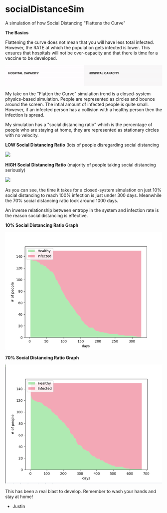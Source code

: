 # socialDistanceSim
A simulation of how Social Distancing "Flattens the Curve"


**The Basics**    

Flattening the curve does not mean that you will have less total infected. However, the RATE at which the population gets
infected is lower. This ensures that hospitals will not be over-capacity and that there is time for a vaccine to be developed.

![](visuals/flatterCurveGIF.gif)

My take on the "Flatten the Curve" simulation trend is a closed-system physics-based simulation.
People are represented as circles and bounce around the screen.
The intial amount of infected people is quite small. However, if an infected person has a collision with
a healthy person then the infection is spread.

My simulation has a "social distancing ratio" which is the percentage of people who are staying at home, they are represented
as stationary circles with no velocity.

**LOW Social Distancing Ratio** (lots of people disregarding social distancing

![](visuals/socialDistanceGIF1.gif)

**HIGH Social Distancing Ratio** (majority of people taking social distancing seriously)

![](visuals/socialDistanceGIF2.gif)

As you can see, the time it takes for a closed-system simulation on just 10% social distancing to reach 100% infection 
is just under 300 days. Meanwhile the 70% social distancing ratio took around 1000 days.

An inverse relationship between entropy in the system and infection rate is the reason social distancing is effective.

**10% Social Distancing Ratio Graph**

![](visuals/socialDistancePIC2.png)

**70% Social Distancing Ratio Graph**

![](visuals/socialDistancePIC1.png)

This has been a real blast to develop. Remember to wash your hands and stay at home! 

- Justin
